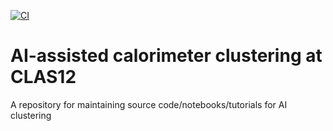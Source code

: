 [![CI](https://github.com/Gregtom3/vossen_ecal_ai/actions/workflows/ci.yml/badge.svg)](https://github.com/Gregtom3/vossen_ecal_ai/actions/workflows/ci.yml)

# AI-assisted calorimeter clustering at CLAS12

A repository for maintaining source code/notebooks/tutorials for AI clustering
